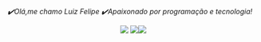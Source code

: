 ##
<i>
✔️Olá,me chamo Luiz Felipe
✔️Apaixonado por programação e tecnologia!
<div align="center">
  </i>
  <div> 
  
  <a href="https://www.instagram.com/luizfelipedasilvacherubinu/" target="_blank"><img src="https://img.shields.io/badge/-Instagram-%23E4405F?style=for-the-badge&logo=instagram&logoColor=white" target="_blank"></a>
  <a href = "https://mail.google.com/mail/u/0/#inbox"><img src="https://img.shields.io/badge/-Gmail-%23333?style=for-the-badge&logo=gmail&logoColor=white" target="_blank"></a><a href="https://www.linkedin.com/feed/?trk=seo-authwall-base_google-one-tap-submit" target="_blank"><img src="https://img.shields.io/badge/-LinkedIn-%230077B5?style=for-the-badge&logo=linkedin&logoColor=white" target="_blank"></a> 
 
  
 
</div>
